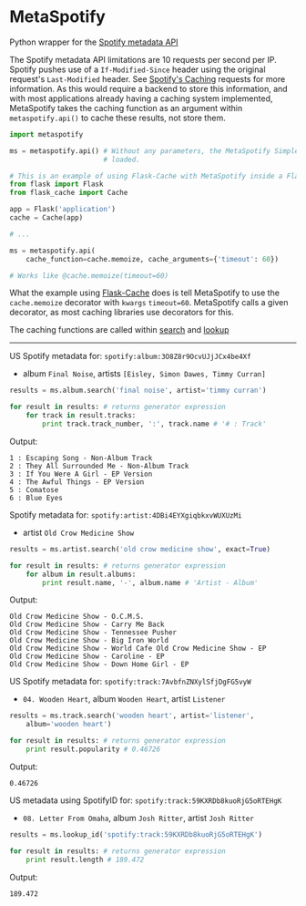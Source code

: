 MetaSpotify
===========
Python wrapper for the [Spotify metadata API][sm]

The Spotify metadata API limitations are 10 requests per second per IP. Spotify
pushes use of a `If-Modified-Since` header using the original request's
`Last-Modified` header. See [Spotify's Caching][sc] requests for more
information. As this would require a backend to store this information, and with
most applications already having a caching system implemented, MetaSpotify takes
the caching function as an argument within `metaspotify.api()` to cache these
results, not store them.

```python
import metaspotify

ms = metaspotify.api() # Without any parameters, the MetaSpotify SimpleCache is
                       # loaded.
```
```python
# This is an example of using Flask-Cache with MetaSpotify inside a Flask app.
from flask import Flask
from flask_cache import Cache

app = Flask('application')
cache = Cache(app)

# ...

ms = metaspotify.api(
    cache_function=cache.memoize, cache_arguments={'timeout': 60})

# Works like @cache.memoize(timeout=60)
```

What the example using [Flask-Cache][fc] does is tell MetaSpotify to use the
`cache.memoize` decorator with `kwargs` `timeout=60`. MetaSpotify calls a given
decorator, as most caching libraries use decorators for this.

The caching functions are called within [search][ms] and [lookup][ml]

----------------------

US Spotify metadata for: `spotify:album:3O8Z8r9OcvUJjJCx4be4Xf`
- album `Final Noise`, artists `[Eisley, Simon Dawes, Timmy Curran]`

```python
results = ms.album.search('final noise', artist='timmy curran')

for result in results: # returns generator expression
	for track in result.tracks:
		print track.track_number, ':', track.name # '# : Track'
```

Output:

```
1 : Escaping Song - Non-Album Track
2 : They All Surrounded Me - Non-Album Track
3 : If You Were A Girl - EP Version
4 : The Awful Things - EP Version
5 : Comatose
6 : Blue Eyes
```

Spotify metadata for: `spotify:artist:4DBi4EYXgiqbkxvWUXUzMi`
- artist `Old Crow Medicine Show`

```python
results = ms.artist.search('old crow medicine show', exact=True)

for result in results: # returns generator expression
	for album in result.albums:
		print result.name, '-', album.name # 'Artist - Album'
```

Output:

```
Old Crow Medicine Show - O.C.M.S.
Old Crow Medicine Show - Carry Me Back
Old Crow Medicine Show - Tennessee Pusher
Old Crow Medicine Show - Big Iron World
Old Crow Medicine Show - World Cafe Old Crow Medicine Show - EP
Old Crow Medicine Show - Caroline - EP
Old Crow Medicine Show - Down Home Girl - EP
```

US Spotify metadata for: `spotify:track:7AvbfnZNXylSfjDgFG5vyW`
- `04. Wooden Heart`, album `Wooden Heart`, artist `Listener`

```python
results = ms.track.search('wooden heart', artist='listener',
	album='wooden heart')

for result in results: # returns generator expression
	print result.popularity # 0.46726
```

Output:

```
0.46726
```

US metadata using SpotifyID for: `spotify:track:59KXRDb8kuoRjG5oRTEHgK`
- `08. Letter From Omaha`, album `Josh Ritter`, artist `Josh Ritter`

```python
results = ms.lookup_id('spotify:track:59KXRDb8kuoRjG5oRTEHgK')

for result in results: # returns generator expression
	print result.length # 189.472
```

Output:

```
189.472
```

[sm]: https://developer.spotify.com/technologies/web-api/
[sc]: https://developer.spotify.com/technologies/web-api/#caching
[fc]: http://pythonhosted.org/Flask-Cache/
[ms]: https://github.com/bnlucas/python-metaspotify/blob/master/metaspotify/search.py
[ml]: https://github.com/bnlucas/python-metaspotify/blob/master/metaspotify/lookup.py
